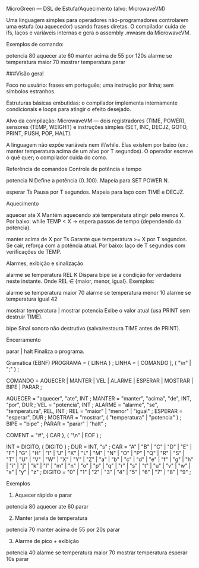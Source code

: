 MicroGreen — DSL de Estufa/Aquecimento (alvo: MicrowaveVM)

Uma linguagem simples para operadores não-programadores controlarem uma estufa (ou aquecedor) usando frases diretas.
O compilador cuida de ifs, laços e variáveis internas e gera o assembly .mwasm da MicrowaveVM.

Exemplos de comando:

potencia 80
aquecer ate 60
manter acima de 55 por 120s
alarme se temperatura maior 70
mostrar temperatura
parar

###Visão geral

Foco no usuário: frases em português; uma instrução por linha; sem símbolos estranhos.

Estruturas básicas embutidas: o compilador implementa internamente condicionais e loops para atingir o efeito desejado.

Alvo da compilação: MicrowaveVM — dois registradores (TIME, POWER), sensores (TEMP, WEIGHT) e instruções simples
(SET, INC, DECJZ, GOTO, PRINT, PUSH, POP, HALT).

A linguagem não expõe variáveis nem if/while. Elas existem por baixo (ex.: manter temperatura acima de um alvo por T segundos).
O operador escreve o quê quer; o compilador cuida do como.

Referência de comandos
Controle de potência e tempo

potencia N
Define a potência (0..100). Mapeia para SET POWER N.

esperar Ts
Pausa por T segundos. Mapeia para laço com TIME e DECJZ.

Aquecimento

aquecer ate X
Mantém aquecendo até temperatura atingir pelo menos X.
Por baixo: while TEMP < X → espera passos de tempo (dependendo da potencia).

manter acima de X por Ts
Garante que temperatura >= X por T segundos. Se cair, reforça com a potência atual.
Por baixo: laço de T segundos com verificações de TEMP.

Alarmes, exibição e sinalização

alarme se temperatura REL K
Dispara bipe se a condição for verdadeira neste instante.
Onde REL ∈ {maior, menor, igual}. Exemplos:

alarme se temperatura maior 70
alarme se temperatura menor 10
alarme se temperatura igual 42


mostrar temperatura | mostrar potencia
Exibe o valor atual (usa PRINT sem destruir TIME).

bipe
Sinal sonoro não destrutivo (salva/restaura TIME antes de PRINT).

Encerramento

parar | halt
Finaliza o programa.

Gramática (EBNF)
PROGRAMA    = { LINHA } ;
LINHA       = [ COMANDO ], ( "\n" | ";" ) ;

COMANDO     = AQUECER | MANTER | VEL | ALARME | ESPERAR | MOSTRAR | BIPE | PARAR ;

AQUECER     = "aquecer", "ate", INT ;
MANTER      = "manter", "acima", "de", INT, "por", DUR ;
VEL         = "potencia", INT ;
ALARME      = "alarme", "se", "temperatura", REL, INT ;
REL         = "maior" | "menor" | "igual" ;
ESPERAR     = "esperar", DUR ;
MOSTRAR     = "mostrar", ( "temperatura" | "potencia" ) ;
BIPE        = "bipe" ;
PARAR       = "parar" | "halt" ;

COMENT      = "#", { CAR }, ( "\n" | EOF ) ;

INT         = DIGITO, { DIGITO } ;
DUR         = INT, "s" ;
CAR         = "A" | "B" | "C" | "D" | "E" | "F" | "G" | "H" | "I" | "J" | "K" | "L" | "M" | "N" | "O" | "P" | "Q" | "R" | "S" | "T" | "U" | "V" | "W" | "X" | "Y" | "Z"
           | "a" | "b" | "c" | "d" | "e" | "f" | "g" | "h" | "i" | "j" | "k" | "l" | "m" | "n" | "o" | "p" | "q" | "r" | "s" | "t" | "u" | "v" | "w" | "x" | "y" | "z" ;
DIGITO      = "0" | "1" | "2" | "3" | "4" | "5" | "6" | "7" | "8" | "9" ;


Exemplos

1) Aquecer rápido e parar

potencia 80
aquecer ate 60
parar


2) Manter janela de temperatura

potencia 70
manter acima de 55 por 20s
parar


3) Alarme de pico + exibição

potencia 40
alarme se temperatura maior 70
mostrar temperatura
esperar 10s
parar
